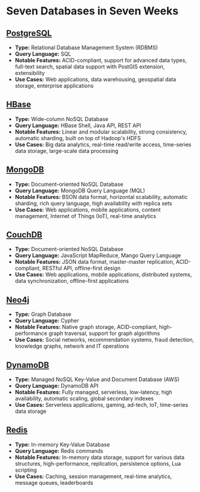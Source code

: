 # Seven Databases in Seven Weeks 

## [PostgreSQL](postgresql.md)

- **Type:** Relational Database Management System (RDBMS)
- **Query Language:** SQL
- **Notable Features:** ACID-compliant, support for advanced data types, full-text search, spatial data support with PostGIS extension, extensibility
- **Use Cases:** Web applications, data warehousing, geospatial data storage, enterprise applications

## [HBase](hbase.md)

- **Type:** Wide-column NoSQL Database
- **Query Language:** HBase Shell, Java API, REST API
- **Notable Features:** Linear and modular scalability, strong consistency, automatic sharding, built on top of Hadoop's HDFS
- **Use Cases:** Big data analytics, real-time read/write access, time-series data storage, large-scale data processing

## [MongoDB](mongodb.md)

- **Type:** Document-oriented NoSQL Database
- **Query Language:** MongoDB Query Language (MQL)
- **Notable Features:** BSON data format, horizontal scalability, automatic sharding, rich query language, high availability with replica sets
- **Use Cases:** Web applications, mobile applications, content management, Internet of Things (IoT), real-time analytics

## [CouchDB](couchdb.md)

- **Type:** Document-oriented NoSQL Database
- **Query Language:** JavaScript MapReduce, Mango Query Language
- **Notable Features:** JSON data format, master-master replication, ACID-compliant, RESTful API, offline-first design
- **Use Cases:** Web applications, mobile applications, distributed systems, data synchronization, offline-first applications

## [Neo4j](neo4j.md)

- **Type:** Graph Database
- **Query Language:** Cypher
- **Notable Features:** Native graph storage, ACID-compliant, high-performance graph traversal, support for graph algorithms
- **Use Cases:** Social networks, recommendation systems, fraud detection, knowledge graphs, network and IT operations

## [DynamoDB](dynamodb.md)

- **Type:** Managed NoSQL Key-Value and Document Database (AWS)
- **Query Language:** DynamoDB API
- **Notable Features:** Fully managed, serverless, low-latency, high availability, automatic scaling, global secondary indexes
- **Use Cases:** Serverless applications, gaming, ad-tech, IoT, time-series data storage

## [Redis](redis.md)

- **Type:** In-memory Key-Value Database
- **Query Language:** Redis commands
- **Notable Features:** In-memory data storage, support for various data structures, high-performance, replication, persistence options, Lua scripting
- **Use Cases:** Caching, session management, real-time analytics, message queues, leaderboards

